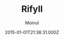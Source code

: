 ---
title: Rifyll
github: https://github.com/itsrifat/rifyll
demo: https://itsrifat.github.io/rifyll/
author: Moinul
ssg:
  - Jekyll
cms:
  - Markdown
date: 2015-01-01T21:38:31.000Z
description: 'A simple blog template for jekyll based on twitter bootstrap 3 '
draft: true
publish_date: '2015-01-01T21:38:31Z'
update_date: '2017-01-03T23:20:01Z'
github_star: 15
github_fork: 28
---